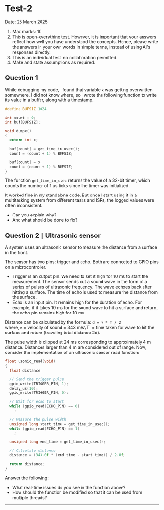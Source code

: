 # Test-2

Date: 25 March 2025

1. Max marks: 10
1. This is open-everything test.
However, it is important that your answers reflect how well you have understood the concepts.
Hence, please write the answers in your own words in simple terms, instead of using Al's responses directly.
1. This is an individual test, no collaboration permitted.
1. Make and state assumptions as required.

## Question 1

While debugging my code, I found that variable `x` was getting overwritten somewhere.
I did not know where, so I wrote the following function to write its value in a buffer, along with a timestamp.

```C
#define BUFSIZ 1024

int count = 0;
int buf[BUFSIZ];

void dumpx()
{
  extern int x;

  buf[count] = get_time_in_usec();
  count = (count + 1) % BUFSIZ;

  buf[count] = x;
  count = (count + 1) % BUFSIZ;
}
```

The function `get_time_in_usec` returns the value of a 32-bit timer, which counts the number of 1 us ticks since the timer was initialized.

It worked fine in my standalone code.
But once I start using it in a multitasking system from different tasks and ISRs, the logged values were often inconsistent.

- Can you explain why?
- And what should be done to fix?

## Question 2 $\mid$ Ultrasonic sensor

A system uses an ultrasonic sensor to measure the distance from a surface in the front.

The sensor has two pins: trigger and echo.
Both are connected to GPIO pins on a microcontroller.

- Trigger is an output pin.
    We need to set it high for 10 ms to start the measurement.
    The sensor sends out a sound wave in the form of a series of pulses of ultrasonic frequency.
    The wave echoes back after hitting a surface.
    The time of echo is used to measure the distance from the surface.
- Echo is an input pin.
    It remains high for the duration of echo.
    For example, if it takes 10 ms for the sound wave to hit a surface and return, the echo pin remains high for 10 ms.

Distance can be calculated by the formula: `d = v * T / 2` \
where, `v` = velocity of sound = 343 m/s` \
`T` = time taken for wave to hit the surface and return (traveling total distance 2d).

The pulse width is clipped at 24 ms corresponding to approximately 4 m distance.
Distances larger than 4 m are considered out of range.
Now, consider the implementation of an ultrasonic sensor read function:

```C
float usonic_read(void)
{
  float distance;

  // Send the trigger pulse
  gpio_write(TRIGGER_PIN, 1);
  delay_us(10);
  gpio_write(TRIGGER_PIN, 0);

  // Wait for echo to start
  while (gpio_read(ECHO_PIN) == 0)
    ;

  // Measure the pulse width
  unsigned long start_time = get_time_in_usec();
  while (gpio_read(ECHO_PIN) == 1)
    ;

  unsigned long end_time = get_time_in_usec();

  // Calculate distance
  distance = (343.0f * (end_time - start_time)) / 2.0f;

  return distance;
}
```

Answer the following:

- What real-time issues do you see in the function above?
- How should the function be modified so that it can be used from multiple threads?

---

